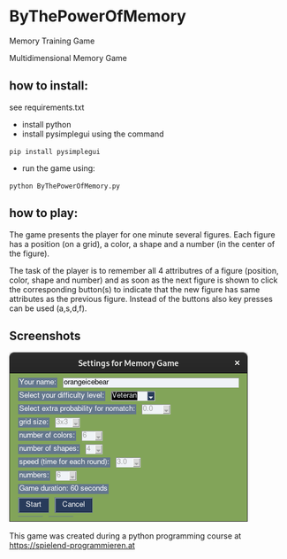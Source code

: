 # ByThePowerOfMemory
Memory Training Game

Multidimensional Memory Game

## how to install:

see requirements.txt

 - install python
 - install pysimplegui using the command 

`pip install pysimplegui`

- run the game using:

`python ByThePowerOfMemory.py`

## how to play:

The game presents the player for one minute several figures. Each figure has a position (on a grid), a color, a shape and a number (in the center of the figure). 

The task of the player is to remember all 4 attributres of a figure (position, color, shape and number) and as soon as the next figure is shown to click the corresponding button(s) to indicate that the new figure has same attributes as the previous figure.
Instead of the buttons also key presses can be used (a,s,d,f).

## Screenshots
![menu](./screenshots/menu.png)

This game was created during a python programming course at https://spielend-programmieren.at 
